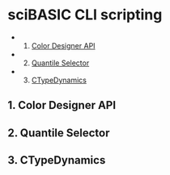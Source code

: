 # sciBASIC CLI scripting

<!-- vscode-markdown-toc -->
* 1. [Color Designer API](#ColorDesignerAPI)
* 2. [Quantile Selector](#QuantileSelector)
* 3. [CTypeDynamics](#CTypeDynamics)

<!-- vscode-markdown-toc-config
	numbering=true
	autoSave=true
	/vscode-markdown-toc-config -->
<!-- /vscode-markdown-toc -->

##  1. <a name='ColorDesignerAPI'></a>Color Designer API

##  2. <a name='QuantileSelector'></a>Quantile Selector

##  3. <a name='CTypeDynamics'></a>CTypeDynamics